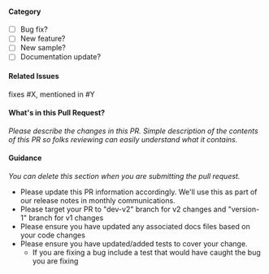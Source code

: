 #### Category
- [ ] Bug fix?
- [ ] New feature?
- [ ] New sample?
- [ ] Documentation update?

#### Related Issues

fixes #X, mentioned in #Y

#### What's in this Pull Request?

*Please describe the changes in this PR. Simple description of the contents of this PR so folks reviewing can easily understand what it contains.*

#### Guidance

*You can delete this section when you are submitting the pull request.* 

* Please update this PR information accordingly. We'll use this as part of our release notes in monthly communications.
* Please target your PR to "dev-v2" branch for v2 changes and "version-1" branch for v1 changes
* Please ensure you have updated any associated docs files based on your code changes
* Please ensure you have updated/added tests to cover your change.
  * If you are fixing a bug include a test that would have caught the bug you are fixing


